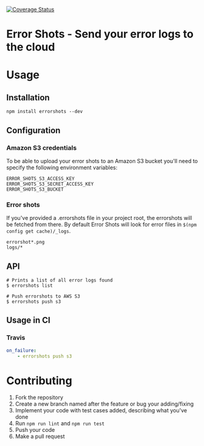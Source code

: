 [![Coverage Status](https://coveralls.io/repos/github/kontrollanten/errorshots/badge.svg?branch=master)](https://coveralls.io/github/kontrollanten/errorshots?branch=master)
# Error Shots - Send your error logs to the cloud

# Usage
## Installation
```
npm install errorshots --dev
```

## Configuration

### Amazon S3 credentials
To be able to upload your error shots to an Amazon S3 bucket you'll need to specify the following environment variables:

```
ERROR_SHOTS_S3_ACCESS_KEY
ERROR_SHOTS_S3_SECRET_ACCESS_KEY
ERROR_SHOTS_S3_BUCKET
```
### Error shots
If you've provided a .errorshots file in your project root, the errorshots will be fetched from there. By default Error Shots will look for error files in `$(npm config get cache)/_logs`.

```.errorshots
errorshot*.png
logs/*
```

## API

```
# Prints a list of all error logs found
$ errorshots list

# Push errorshots to AWS S3
$ errorshots push s3
```


## Usage in CI

### Travis

```yaml
on_failure:
    - errorshots push s3
```

# Contributing

1. Fork the repository
2. Create a new branch named after the feature or bug your adding/fixing
3. Implement your code with test cases added, describing what you've done
4. Run `npm run lint` and `npm run test`
5. Push your code
6. Make a pull request
